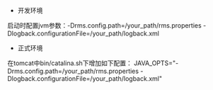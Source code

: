 - 开发环境

启动时配置jvm参数：-Drms.config.path=/your_path/rms.properties -Dlogback.configurationFile=/your_path/logback.xml

- 正式环境

在tomcat中bin/catalina.sh下增加如下配置：
JAVA_OPTS="-Drms.config.path=/your_path/rms.properties -Dlogback.configurationFile=/your_path/logback.xml"